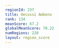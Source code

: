 ```yaml
---
regionId: 237
title: Oecussi Ambeno
rank: 134
meanScore: 67.2
globalMeanScore: 70.22
numRegions: 220
layout: region_score
---
```

